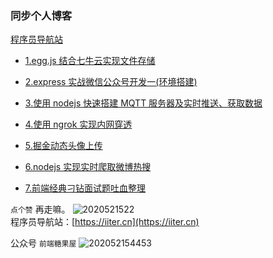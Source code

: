### 同步个人博客

[程序员导航站](https://iiter.cn)

- [1.egg.js 结合七牛云实现文件存储](./eggjs/upload/upload.md)

- [2.express 实战微信公众号开发一(环境搭建)](./express/express.md)

- [3.使用 nodejs 快速搭建 MQTT 服务器及实时推送、获取数据](./mqtt/mqtt.md)

- [4.使用 ngrok 实现内网穿透](./ngrok/ngrok.md)

- [5.掘金动态头像上传](./juejin/掘金动态头像上传.md)

- [6.nodejs 实现实时爬取微博热搜](./weibo-crawler/weibo-crawler.md)

- [7.前端经典刁钻面试题吐血整理](./mianshi/README.md)

`点个赞` 再走嘛。
![2020521522](https://static.iiter.cn/article/2020521522.png)  
程序员导航站：[https://iiter.cn](https://iiter.cn)

公众号 `前端糖果屋`
![202052154453](https://static.iiter.cn/article/202052154453.png)
